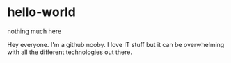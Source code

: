 # hello-world
nothing much here

Hey everyone.  I'm a github nooby.  I love IT stuff but it can be overwhelming with all the different technologies out there.  

